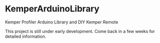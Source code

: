 # KemperArduinoLibrary
Kemper Profiler Arduino Library and DIY Kemper Remote 

This project is still under early development. Come back in a few weeks for detailed information.
